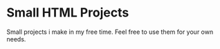 # Small HTML Projects
Small projects i make in my free time. Feel free to use them for your own needs.
